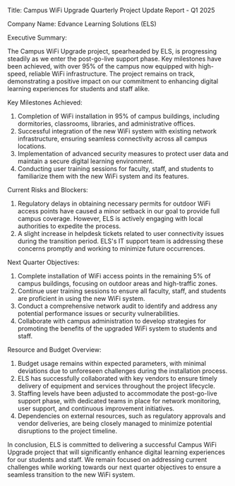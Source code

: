  Title: Campus WiFi Upgrade Quarterly Project Update Report - Q1 2025

Company Name: Edvance Learning Solutions (ELS)

Executive Summary:

The Campus WiFi Upgrade project, spearheaded by ELS, is progressing steadily as we enter the post-go-live support phase. Key milestones have been achieved, with over 95% of the campus now equipped with high-speed, reliable WiFi infrastructure. The project remains on track, demonstrating a positive impact on our commitment to enhancing digital learning experiences for students and staff alike.

Key Milestones Achieved:

1. Completion of WiFi installation in 95% of campus buildings, including dormitories, classrooms, libraries, and administrative offices.
2. Successful integration of the new WiFi system with existing network infrastructure, ensuring seamless connectivity across all campus locations.
3. Implementation of advanced security measures to protect user data and maintain a secure digital learning environment.
4. Conducting user training sessions for faculty, staff, and students to familiarize them with the new WiFi system and its features.

Current Risks and Blockers:

1. Regulatory delays in obtaining necessary permits for outdoor WiFi access points have caused a minor setback in our goal to provide full campus coverage. However, ELS is actively engaging with local authorities to expedite the process.
2. A slight increase in helpdesk tickets related to user connectivity issues during the transition period. ELS's IT support team is addressing these concerns promptly and working to minimize future occurrences.

Next Quarter Objectives:

1. Complete installation of WiFi access points in the remaining 5% of campus buildings, focusing on outdoor areas and high-traffic zones.
2. Continue user training sessions to ensure all faculty, staff, and students are proficient in using the new WiFi system.
3. Conduct a comprehensive network audit to identify and address any potential performance issues or security vulnerabilities.
4. Collaborate with campus administration to develop strategies for promoting the benefits of the upgraded WiFi system to students and staff.

Resource and Budget Overview:

1. Budget usage remains within expected parameters, with minimal deviations due to unforeseen challenges during the installation process.
2. ELS has successfully collaborated with key vendors to ensure timely delivery of equipment and services throughout the project lifecycle.
3. Staffing levels have been adjusted to accommodate the post-go-live support phase, with dedicated teams in place for network monitoring, user support, and continuous improvement initiatives.
4. Dependencies on external resources, such as regulatory approvals and vendor deliveries, are being closely managed to minimize potential disruptions to the project timeline.

In conclusion, ELS is committed to delivering a successful Campus WiFi Upgrade project that will significantly enhance digital learning experiences for our students and staff. We remain focused on addressing current challenges while working towards our next quarter objectives to ensure a seamless transition to the new WiFi system.